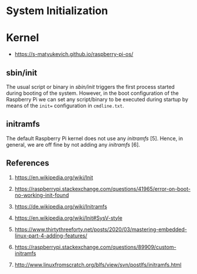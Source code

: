 
# System Initialization

# Kernel

- https://s-matyukevich.github.io/raspberry-pi-os/

## sbin/init

The usual script or binary in _sbin/init_ triggers the first process started during
booting of the system. However, in the boot configuration of the Raspberry Pi
we can set any script/binary to be executed during startup by means of the
`init=` configuration in `cmdline.txt`.

## initramfs

The default Raspberry Pi kernel does not use any _initramfs_ [5].
Hence, in general, we are off fine by not adding any _initramfs_ [6].

## References

1. https://en.wikipedia.org/wiki/Init
1. https://raspberrypi.stackexchange.com/questions/41965/error-on-boot-no-working-init-found

1. https://de.wikipedia.org/wiki/Initramfs
1. https://en.wikipedia.org/wiki/Init#SysV-style
1. https://www.thirtythreeforty.net/posts/2020/03/mastering-embedded-linux-part-4-adding-features/
1. https://raspberrypi.stackexchange.com/questions/89909/custom-initramfs
1. http://www.linuxfromscratch.org/blfs/view/svn/postlfs/initramfs.html
